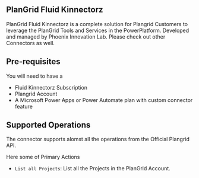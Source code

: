 ## PlanGrid Fluid Kinnectorz
PlanGrid Fluid Kinnectorz is a complete solution for Plangrid Customers to leverage the PlanGrid Tools and Services in the PowerPlatform. Developed and managed by Phoenix Innovation Lab. Please check out other Connectors as well.

## Pre-requisites
You will need to have a 
* Fluid Kinnectorz Subscription 
* Plangrid Account
* A Microsoft Power Apps or Power Automate plan with custom connector feature

## Supported Operations
The connector supports alomst all the operations from the Official Plangrid API.

Here some of Primary Actions
* `List all Projects`: List all the Projects in the PlanGrid Account.
